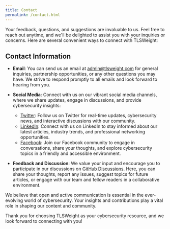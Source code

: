 ```yaml
---
title: Contact
permalink: /contact.html
---
```


Your feedback, questions, and suggestions are invaluable to us. Feel free to reach out anytime, and we'll be delighted to assist you with your inquiries or concerns. Here are several convenient ways to connect with TLSWeight:

## Contact Information

- **Email**: You can send us an email at [admin@tlsweight.com](mailto:admin@tlsweight.com) for general inquiries, partnership opportunities, or any other questions you may have. We strive to respond promptly to all emails and look forward to hearing from you.

- **Social Media**: Connect with us on our vibrant social media channels, where we share updates, engage in discussions, and provide cybersecurity insights:
  - [Twitter](https://twitter.com/tlsweight): Follow us on Twitter for real-time updates, cybersecurity news, and interactive discussions with our community.
  - [LinkedIn](https://www.linkedin.com/company/tlsweight): Connect with us on LinkedIn to stay informed about our latest articles, industry trends, and professional networking opportunities.
  - [Facebook](https://www.facebook.com/tlsweight): Join our Facebook community to engage in conversations, share your thoughts, and explore cybersecurity topics in a friendly and accessible environment.

- **Feedback and Discussion**: We value your input and encourage you to participate in our discussions on [GitHub Discussions](https://github.com/tlsweight/blog/discussions). Here, you can share your thoughts, report any issues, suggest topics for future articles, or engage with our team and fellow readers in a collaborative environment.

We believe that open and active communication is essential in the ever-evolving world of cybersecurity. Your insights and contributions play a vital role in shaping our content and community.

Thank you for choosing TLSWeight as your cybersecurity resource, and we look forward to connecting with you!
